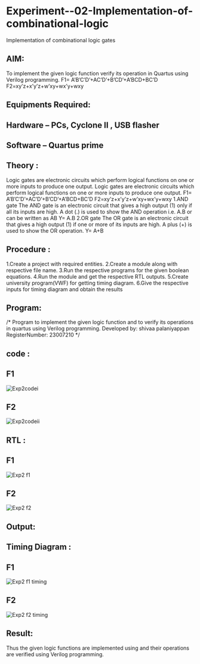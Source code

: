 # Experiment--02-Implementation-of-combinational-logic
Implementation of combinational logic gates
 
## AIM:
To implement the given logic function verify its operation in Quartus using Verilog programming.
 F1= A’B’C’D’+AC’D’+B’CD’+A’BCD+BC’D
F2=xy’z+x’y’z+w’xy+wx’y+wxy
 
 
 
## Equipments Required:
## Hardware – PCs, Cyclone II , USB flasher
## Software – Quartus prime


## Theory :
Logic gates are electronic circuits which perform logical functions on one or more inputs to
produce one output.
Logic gates are electronic circuits which perform logical functions on one or more inputs to
produce one output. F1= A’B’C’D’+AC’D’+B’CD’+A’BCD+BC’D F2=xy’z+x’y’z+w’xy+wx’y+wxy
1.AND gate The AND gate is an electronic circuit that gives a high output (1) only if all its inputs are
high. A dot (.) is used to show the AND operation i.e. A.B or can be written as AB Y= A.B
2.OR gate The OR gate is an electronic circuit that gives a high output (1) if one or more of its
inputs are high. A plus (+) is used to show the OR operation. Y= A+B

 
## Procedure :
1.Create a project with required entities.
2.Create a module along with respective file name.
3.Run the respective programs for the given boolean equations.
4.Run the module and get the respective RTL outputs.
5.Create university program(VWF) for getting timing diagram.
6.Give the respective inputs for timing diagram and obtain the results

## Program:
/*
Program to implement the given logic function and to verify its operations in quartus using Verilog programming.
Developed by: shivaa palaniyappan
RegisterNumber:  23007210
*/
## code : 
## F1
![Exp2codei](https://github.com/shivaa-palaniyappan/Experiment--02-Implementation-of-combinational-logic-/assets/146915611/70579117-9a46-4297-9f24-23e803af7b6b)
## F2
![Exp2codeii](https://github.com/shivaa-palaniyappan/Experiment--02-Implementation-of-combinational-logic-/assets/146915611/483b483b-b3c0-4e0e-894e-ca6879d79afc)

## RTL :
## F1
![Exp2 f1](https://github.com/shivaa-palaniyappan/Experiment--02-Implementation-of-combinational-logic-/assets/146915611/af4b8f76-0255-41c0-b06c-9307d45a44b6)
## F2
![Exp2 f2](https://github.com/shivaa-palaniyappan/Experiment--02-Implementation-of-combinational-logic-/assets/146915611/de64e526-0712-4ac8-946d-75125ca6ed9c)

## Output:

## Timing Diagram :
## F1
![Exp2 f1 timing](https://github.com/shivaa-palaniyappan/Experiment--02-Implementation-of-combinational-logic-/assets/146915611/9cc7a66c-8170-4af0-93d6-ca89d94cc204)
## F2
![Exp2 f2 timing](https://github.com/shivaa-palaniyappan/Experiment--02-Implementation-of-combinational-logic-/assets/146915611/43fe34f0-dfd0-47e4-a055-77686751f766)

## Result:
Thus the given logic functions are implemented using  and their operations are verified using Verilog programming.
